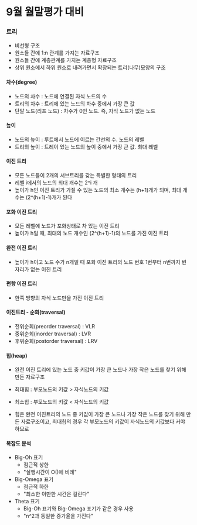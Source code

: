 # 9월 월말평가 대비



### 트리

- 비선형 구조
- 원소들 간에 1:n 관계를 가지는 자료구조
- 원소들 간에 계층관계를 가지는 계층형 자료구조
- 상위 원소에서 하위 원소로 내려가면서 확장되는 트리(나무)모양의 구조



#### 차수(degree)

- 노드의 차수 : 노드에 연결된 자식 노드의 수
- 트리의 차수 : 트리에 있는 노드의 차수 중에서 가장 큰 값
- 단말 노드(리프 노드) : 차수가 0인 노드. 즉, 자식 노드가 없는 노드



#### 높이

- 노드의 높이 : 루트에서 노드에 이르는 간선의 수. 노드의 레벨
- 트리의 높이 : 트레이 있는 노드의 높이 중에서 가장 큰 값. 최대 레벨



#### 이진 트리

- 모든 노드들이 2개의 서브트리를 갖는 특별한 형태의 트리
- 레벨 i에서의 노드의 최대 개수는 2^i 개
- 높이가 h인 이진 트리가 가질 수 있는 노드의 최소 개수는 (h+1)개가 되며, 최대 개수는 (2^(h+1)-1)개가 된다



#### 포화 이진 트리

- 모든 레벨에 노드가 포화상태로 차 있는 이진 트리
- 높이가 h일 때, 최대의 노드 개수인 (2^(h+1)-1)의 노드를 가진 이진 트리



#### 완전 이진 트리

- 높이가 h이고 노드 수가 n개일 때 포화 이진 트리의 노드 번호 1번부터 n번까지 빈 자리가 없는 이진 트리



#### 편향 이진 트리

- 한쪽 방향의 자식 노드만을 가진 이진 트리



#### 이진트리 - 순회(traversal)

- 전위순회(preorder traversal) : VLR
- 중위순회(inorder traversal) : LVR
- 후위순회(postorder traversal) : LRV



#### 힙(heap)

- 완전 이진 트리에 있는 노드 중 키값이 가장 큰 노드나 가장 작은 노드를 찾기 위해 만든 자료구조
- 최대힙 : 부모노드의 키값 > 자식노드의 키값
- 최소힙 : 부모노드의 키값 < 자식노드의 키값

- 힙은 완전 이진트리의 노드 중 키값이 가장 큰 노드나 가장 작은 노드를 찾기 위해 만든 자료구조이고, 최대힙의 경우 각 부모노드의 키값이 자식노드의 키값보다 커야 하므로



#### 복잡도 분석

- Big-Oh 표기
  - 점근적 상한
  - "실행시간이 O()에 비례"
- Big-Omega 표기
  - 점근적 하한
  - "최소한 이만한 시간은 걸린다"
- Theta 표기
  - Big-Oh 표기와 Big-Omega 표기가 같은 경우 사용
  - "n^2과 동일한 증가율을 가진다"



